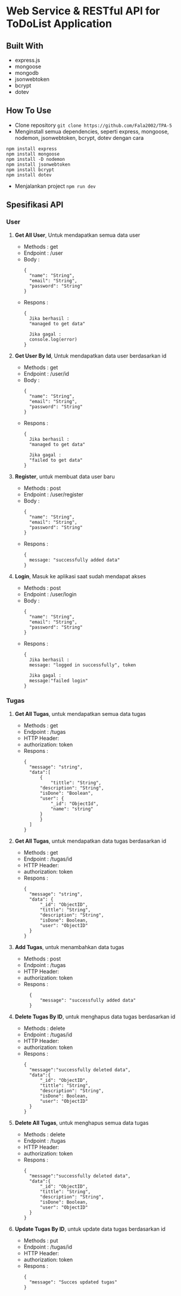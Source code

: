 # **Web Service & RESTful API for ToDoList Application**

## **Built With**
- express.js
- mongoose
- mongodb
- jsonwebtoken
- bcrypt
- dotev

## **How To Use**
- Clone repository
 ``git clone https://github.com/Fala2002/TPA-5``
- Menginstall semua dependencies, seperti express, mongoose, nodemon, jsonwebtoken, bcrypt, dotev dengan cara
 ```
 npm install express
 npm install mongoose
 npm install -D nodemon
 npm install jsonwebtoken
 npm install bcrypt
 npm install dotev
 ```
- Menjalankan project
 ``npm run dev``

## **Spesifikasi API**
### **User**
1. **Get All User**, Untuk mendapatkan semua data user
    - Methods : get
    - Endpoint : /user
    - Body :
      ```
      {
        "name": "String",
        "email": "String",
        "password": "String"  
      } 
      ```
    - Respons :
      ```
      {
        Jika berhasil :
        "managed to get data"

        Jika gagal :
        console.log(error)
      }
      ```

2. **Get User By Id**, Untuk mendapatkan data user berdasarkan id
    - Methods : get
    - Endpoint : /user/id
    - Body :
      ```
      {
        "name": "String",
        "email": "String",
        "password": "String"  
      } 
      ```
    - Respons :
      ```
      {
        Jika berhasil :
        "managed to get data"

        Jika gagal :
        "failed to get data"
      }
      ```

3. **Register**, untuk membuat data user baru
    - Methods : post
    - Endpoint : /user/register
    - Body :
      ```
      {
        "name": "String",
        "email": "String",
        "password": "String"  
      } 
      ```
    - Respons :
      ```
      {
        message: "successfully added data"
      }
      ```

4. **Login**, Masuk ke aplikasi  saat sudah mendapat akses
    - Methods : post
    - Endpoint : /user/login
    - Body :
      ```
      {
        "name": "String",
        "email": "String",
        "password": "String"  
      } 
      ```
    - Respons :
      ```
      {
        Jika berhasil :
        message: "logged in successfully", token

        Jika gagal :
        message:"failed login"
      }
      ```

### **Tugas**
1. **Get All Tugas**, untuk mendapatkan semua data tugas
    - Methods : get
    - Endpoint : /tugas
    - HTTP Header:
     - authorization: token
    - Respons :
      ```
      {
        "message": "string",
        "data":[
            {
                "tittle": "String",
            "description": "String",
            "isDone": "Boolean",
            "user": {
                "_id": "ObjectId",
                "name": "string"
            }
            }
        ]
      } 
      ```
  
2. **Get All Tugas**, untuk mendapatkan data tugas berdasarkan id
    - Methods : get
    - Endpoint : /tugas/id
    - HTTP Header:
     - authorization: token
    - Respons :
      ```
      {
        "message": "string",
        "data": {
            "_id": "ObjectID",
            "tittle": "String",
            "description": "String",
            "isDone": Boolean,
            "user": "ObjectID"
        }
      }
      ```

3. **Add Tugas**, untuk menambahkan data tugas
    - Methods : post
    - Endpoint : /tugas
    - HTTP Header:
     - authorization: token
    - Respons :
      ```
        {
            "message": "successfully added data"
        }
      ```

4. **Delete Tugas By ID**, untuk menghapus data tugas berdasarkan id
    - Methods : delete
    - Endpoint : /tugas/id
    - HTTP Header:
     - authorization: token
    - Respons :
      ```
      {
        "message":"successfully deleted data",
        "data":{
            "_id": "ObjectID",
            "tittle": "String",
            "description": "String",
            "isDone": Boolean,
            "user": "ObjectID"
        }
      }
      ```

5. **Delete All Tugas**, untuk menghapus semua data tugas
    - Methods : delete
    - Endpoint : /tugas
    - HTTP Header:
     - authorization: token
    - Respons :
      ```
      {
        "message":"successfully deleted data",
        "data":{
            "_id": "ObjectID",
            "tittle": "String",
            "description": "String",
            "isDone": Boolean,
            "user": "ObjectID"
        }
      }
      ```

6. **Update Tugas By ID**, untuk update data tugas berdasarkan id
    - Methods : put
    - Endpoint : /tugas/id
    - HTTP Header:
     - authorization: token
    - Respons :
      ```
      {
        "message": "Succes updated tugas"
      }
      ```
